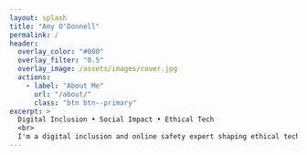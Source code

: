 ```yaml
---
layout: splash
title: "Amy O'Donnell"
permalink: /
header:
  overlay_color: "#000"
  overlay_filter: "0.5"
  overlay_image: /assets/images/cover.jpg
  actions:
    - label: "About Me"
      url: "/about/"
      class: "btn btn--primary"
excerpt: >
  Digital Inclusion • Social Impact • Ethical Tech  
  <br>
  I'm a digital inclusion and online safety expert shaping ethical technology to benefit society.
---
```


